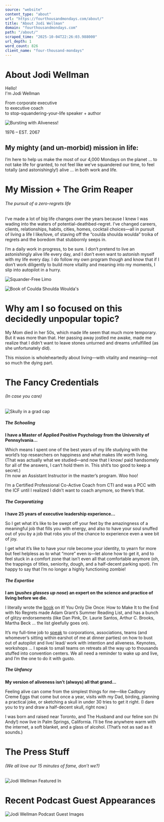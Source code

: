 ```yaml
---
source: "website"
content_type: "about"
url: "https://fourthousandmondays.com/about/"
title: "About Jodi Wellman"
domain: "fourthousandmondays.com"
path: "/about/"
scraped_time: "2025-10-04T22:26:03.988000"
url_depth: 1
word_count: 826
client_name: "four-thousand-mondays"
---
```


# About Jodi Wellman

Hello!  
I'm Jodi Wellman

From corporate executive  
to executive coach  
to stop-squandering-your-life speaker + author

![Bursting with Aliveness!](https://fourthousandmondays.com/wp-content/uploads/2025/06/Untitled-design-27-768x512.jpg)

1976 – EST. 2067

## My mighty (and un-morbid) mission in life:

I’m here to help us make the most of our 4,000 Mondays on the planet … to not take life for granted, to not feel like we’ve squandered our time, to feel totally (and astonishingly!) alive … in both work and life.

# My Mission + The Grim Reaper

###### The pursuit of a zero-regrets life

I’ve made a lot of big life changes over the years because I knew I was wading into the waters of potential-deathbed-regret. I’ve changed careers, clients, relationships, habits, cities, homes, cocktail choices—all in pursuit of living a life I like/love, of staving off the “coulda shoulda woulda” troika of regrets and the boredom that stubbornly seeps in.

I’m a daily work in progress, to be sure. I don’t pretend to live an astonishingly alive life every day, and I don’t even want to astonish myself with my life every day. I do follow my own program though and know that if I don’t work diligently to build more vitality and meaning into my moments, I slip into autopilot in a hurry.

![Squander-Free Limo](https://fourthousandmondays.com/wp-content/uploads/2025/06/Untitled-design-20-768x438.jpg)

![Book of Coulda Shoulda Woulda's](https://fourthousandmondays.com/wp-content/uploads/2025/06/Count-your-Mondays-4.png)

# Why am I so focused on this decidedly unpopular topic?

My Mom died in her 50s, which made life seem that much more temporary. But it was more than that. Her passing away jostled me awake, made me realize that I didn’t want to leave stones unturned and dreams unfulfilled (as she unfortunately did).

This mission is wholeheartedly about living—with vitality and meaning—not so much the dying part.

# The Fancy Credentials

###### (In case you care)

![Skully in a grad cap](https://fourthousandmondays.com/wp-content/uploads/2020/07/Credentials2-Schooling.png)

##### The Schooling

**I have a Master of Applied Positive Psychology from the University of Pennsylvania…**

Which means I spent one of the best years of my life studying with the world’s top researchers on happiness and what makes life worth living. (That was actually what we studied—and now that I know/ paid handsomely for all of the answers, I can’t hold them in. This shit’s too good to keep a secret.)  
I’m now an Assistant Instructor in the master’s program. Woo hoo!

I’m a Certified Professional Co-Active Coach from CTI and was a PCC with the ICF until I realized I didn’t want to coach anymore, so there’s that.

##### The Corporatizing

**I have 25 years of executive leadership experience…**

So I get what it’s like to be swept off your feet by the amazingness of a meaningful job that fills you with energy, and also to have your soul snuffed out of you by a job that robs you of the chance to experience even a wee bit of joy.

I get what it’s like to have your role become your identity, to yearn for more but feel helpless as to what “more” even is—let alone how to get it, and to feel stuck in a comfort zone that isn’t even all that comfortable anymore (oh, the trappings of titles, seniority, dough, and a half-decent parking spot). I’m happy to say that I’m no longer a highly functioning zombie!

##### The Expertise

**I am (*pushes glasses up nose*) an expert on the science and practice of living before we die.**

I literally wrote the [book](https://fourthousandmondays.com/book/) on it! You Only Die Once: How to Make It to the End with No Regrets made Adam Grant’s Summer Reading List, and has a bunch of glitzy endorsements (like Dan Pink, Dr. Laurie Santos, Arthur C. Brooks, Martha Beck … the list gleefully goes on).

It’s my full-time job to [speak](https://fourthousandmondays.com/workshops-keynotes/) to corporations, associations, teams (and whomever’s sitting within earshot of me at dinner parties) on how to bust out of autopilot and live/ lead/ work with intention and aliveness. Keynotes, workshops … I speak to small teams on retreats all the way up to thousands stuffed into convention centers. We all need a reminder to wake up and live, and I’m the one to do it with gusto.

##### The Unfancy

**My version of aliveness isn’t (always) all that grand…**

Feeling alive can come from the simplest things for me—like Cadbury Creme Eggs that come but once a year, visits with my Dad, birding, planning a practical joke, or sketching a skull in under 30 tries to get it right. (I dare you to try and draw a half-decent skull, right now.)

I was born and raised near Toronto, and The Husband and our feline son (hi Andy!) now live in Palm Springs, California. I’ll be fine anywhere warm with the internet, a soft blanket, and a glass of alcohol. (That’s not as sad as it sounds.)

# The Press Stuff

###### (We all love our 15 minutes of fame, don’t we?)

![Jodi Wellman Featured In](https://fourthousandmondays.com/wp-content/uploads/2024/08/Logos.png)

# Recent Podcast Guest Appearances

![Jodi Wellman Podcast Guest Images](https://fourthousandmondays.com/wp-content/uploads/2023/01/Jodi-Wellman-Speaker-Demo-Reel-3.jpg)